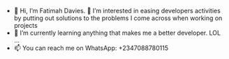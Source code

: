 - 👋 Hi, I’m Fatimah Davies. 👀 I’m interested in easing developers activities by putting out solutions to the problems I come across when working on projects
- 🌱 I’m currently learning anything that makes me a better developer. LOL ...
- 📫 You can reach me on WhatsApp: +2347088780115

<!---
faatimah-davies/faatimah-davies is a ✨ special ✨ repository because its `README.md` (this file) appears on your GitHub profile.
You can click the Preview link to take a look at your changes.
--->
